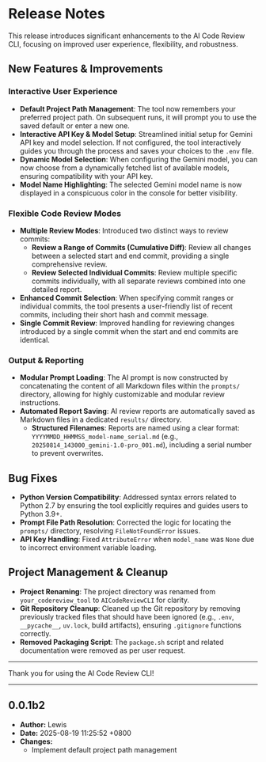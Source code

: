 # Release Notes

This release introduces significant enhancements to the AI Code Review CLI, focusing on improved user experience, flexibility, and robustness.

## New Features & Improvements

### Interactive User Experience

*   **Default Project Path Management**: The tool now remembers your preferred project path. On subsequent runs, it will prompt you to use the saved default or enter a new one.
*   **Interactive API Key & Model Setup**: Streamlined initial setup for Gemini API key and model selection. If not configured, the tool interactively guides you through the process and saves your choices to the `.env` file.
*   **Dynamic Model Selection**: When configuring the Gemini model, you can now choose from a dynamically fetched list of available models, ensuring compatibility with your API key.
*   **Model Name Highlighting**: The selected Gemini model name is now displayed in a conspicuous color in the console for better visibility.

### Flexible Code Review Modes

*   **Multiple Review Modes**: Introduced two distinct ways to review commits:
    *   **Review a Range of Commits (Cumulative Diff)**: Review all changes between a selected start and end commit, providing a single comprehensive review.
    *   **Review Selected Individual Commits**: Review multiple specific commits individually, with all separate reviews combined into one detailed report.
*   **Enhanced Commit Selection**: When specifying commit ranges or individual commits, the tool presents a user-friendly list of recent commits, including their short hash and commit message.
*   **Single Commit Review**: Improved handling for reviewing changes introduced by a single commit when the start and end commits are identical.

### Output & Reporting

*   **Modular Prompt Loading**: The AI prompt is now constructed by concatenating the content of all Markdown files within the `prompts/` directory, allowing for highly customizable and modular review instructions.
*   **Automated Report Saving**: AI review reports are automatically saved as Markdown files in a dedicated `results/` directory.
    *   **Structured Filenames**: Reports are named using a clear format: `YYYYMMDD_HHMMSS_model-name_serial.md` (e.g., `20250814_143000_gemini-1.0-pro_001.md`), including a serial number to prevent overwrites.

## Bug Fixes

*   **Python Version Compatibility**: Addressed syntax errors related to Python 2.7 by ensuring the tool explicitly requires and guides users to Python 3.9+.
*   **Prompt File Path Resolution**: Corrected the logic for locating the `prompts/` directory, resolving `FileNotFoundError` issues.
*   **API Key Handling**: Fixed `AttributeError` when `model_name` was `None` due to incorrect environment variable loading.

## Project Management & Cleanup

*   **Project Renaming**: The project directory was renamed from `your_codereview_tool` to `AICodeReviewCLI` for clarity.
*   **Git Repository Cleanup**: Cleaned up the Git repository by removing previously tracked files that should have been ignored (e.g., `.env`, `__pycache__`, `uv.lock`, build artifacts), ensuring `.gitignore` functions correctly.
*   **Removed Packaging Script**: The `package.sh` script and related documentation were removed as per user request.

---

Thank you for using the AI Code Review CLI!

---
## 0.0.1b2
- **Author:** Lewis
- **Date:** 2025-08-19 11:25:52 +0800
- **Changes:**
  - Implement default project path management
